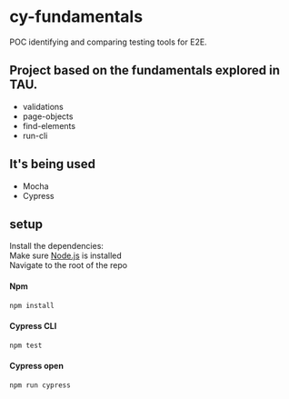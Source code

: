# cy-fundamentals
POC identifying and comparing testing tools for E2E.

## Project based on the fundamentals explored in TAU.
* validations
* page-objects
* find-elements
* run-cli

## It's being used
* Mocha
* Cypress


## setup
Install the dependencies:<br/>
Make sure [Node.js](https://nodejs.org/) is installed <br/>
Navigate to the root of the repo <br/>
#### Npm
```bash
npm install
```
#### Cypress CLI
```bash
npm test
```
#### Cypress open
```bash
npm run cypress
```
